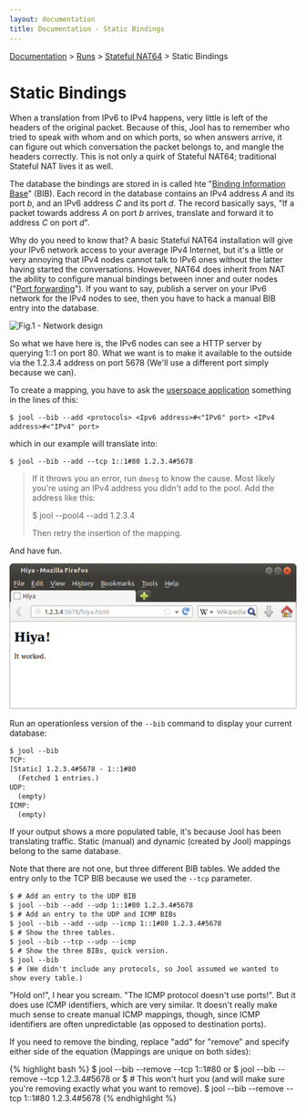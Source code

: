 ```yaml
---
layout: documentation
title: Documentation - Static Bindings
---
```


[Documentation](doc-index.html) > [Runs](doc-index.html#runs) > [Stateful NAT64](mod-run-stateful.html) > Static Bindings

# Static Bindings

When a translation from IPv6 to IPv4 happens, very little is left of the headers of the original packet. Because of this, Jool has to remember who tried to speak with whom and on which ports, so when answers arrive, it can figure out which conversation the packet belongs to, and mangle the headers correctly. This is not only a quirk of Stateful NAT64; traditional Stateful NAT lives it as well.

The database the bindings are stored in is called hte "[Binding Information Base](misc-bib.html)" (BIB). Each record in the database contains an IPv4 address _A_ and its port _b_, and an IPv6 address _C_ and its port _d_. The record basically says, "If a packet towards address _A_ on port _b_ arrives, translate and forward it to address _C_ on port _d_".

Why do you need to know that? A basic Stateful NAT64 installation will give your IPv6 network access to your average IPv4 Internet, but it's a little or very annoying that IPv4 nodes cannot talk to IPv6 ones without the latter having started the conversations. However, NAT64 does inherit from NAT the ability to configure manual bindings between inner and outer nodes ("<a href="http://en.wikipedia.org/wiki/Port_forwarding" target="_blank">Port forwarding</a>"). If you want to say, publish a server on your IPv6 network for the IPv4 nodes to see, then you have to hack a manual BIB entry into the database.

![Fig.1 - Network design](images/static-network.svg)

So what we have here is, the IPv6 nodes can see a HTTP server by querying 1::1 on port 80. What we want is to make it available to the outside via the 1.2.3.4 address on port 5678 (We'll use a different port simply because we can).

To create a mapping, you have to ask the [userspace application](usr-install.html) something in the lines of this:

	$ jool --bib --add <protocols> <Ipv6 address>#<"IPv6" port> <IPv4 address>#<"IPv4" port>

which in our example will translate into:

	$ jool --bib --add --tcp 1::1#80 1.2.3.4#5678

> If it throws you an error, run `dmesg` to know the cause. Most likely you're using an IPv4 address you didn't add to the pool. Add the address like this:
> 
> 	$ jool --pool4 --add 1.2.3.4
> 
> Then retry the insertion of the mapping.

And have fun.

![Fig.2 - Test](images/static-hiya.png)

Run an operationless version of the `--bib` command to display your current database:

	$ jool --bib
	TCP:
	[Static] 1.2.3.4#5678 - 1::1#80
	  (Fetched 1 entries.)
	UDP:
	  (empty)
	ICMP:
	  (empty)

If your output shows a more populated table, it's because Jool has been translating traffic. Static (manual) and dynamic (created by Jool) mappings belong to the same database.

Note that there are not one, but three different BIB tables. We added the entry only to the TCP BIB because we used the `--tcp` parameter.

	$ # Add an entry to the UDP BIB
	$ jool --bib --add --udp 1::1#80 1.2.3.4#5678
	$ # Add an entry to the UDP and ICMP BIBs
	$ jool --bib --add --udp --icmp 1::1#80 1.2.3.4#5678
	$ # Show the three tables.
	$ jool --bib --tcp --udp --icmp
	$ # Show the three BIBs, quick version.
	$ jool --bib
	$ # (We didn't include any protocols, so Jool assumed we wanted to show every table.)

"Hold on!", I hear you scream. "The ICMP protocol doesn't use ports!". But it does use ICMP identifiers, which are very similar. It doesn't really make much sense to create manual ICMP mappings, though, since ICMP identifiers are often unpredictable (as opposed to destination ports).

If you need to remove the binding, replace "add" for "remove" and specify either side of the equation (Mappings are unique on both sides):

{% highlight bash %}
$ jool --bib --remove --tcp 1::1#80
or
$ jool --bib --remove --tcp 1.2.3.4#5678
or
$ # This won't hurt you (and will make sure you're removing exactly what you want to remove).
$ jool --bib --remove --tcp 1::1#80 1.2.3.4#5678
{% endhighlight %}

